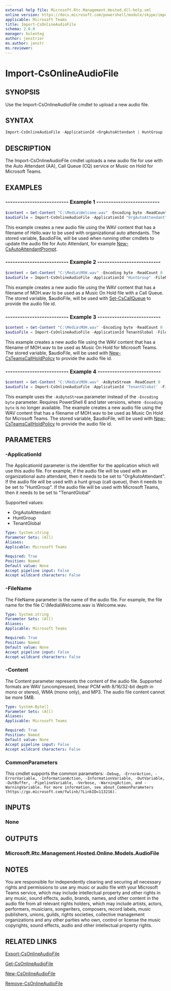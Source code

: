```yaml
---
external help file: Microsoft.Rtc.Management.Hosted.dll-help.xml
online version: https://docs.microsoft.com/powershell/module/skype/import-csonlineaudiofile
applicable: Microsoft Teams
title: Import-CsOnlineAudioFile
schema: 2.0.0
manager: bulenteg
author: jenstrier
ms.author: jenstr
ms.reviewer:
---
```


# Import-CsOnlineAudioFile

## SYNOPSIS
Use the Import-CsOnlineAudioFile cmdlet to upload a new audio file.

## SYNTAX

```powershell
Import-CsOnlineAudioFile -ApplicationId <OrgAutoAttendant | HuntGroup | TenantGlobal> -FileName <string> -Content <byte[]>
```

## DESCRIPTION
The Import-CsOnlineAudioFile cmdlet uploads a new audio file for use with the Auto Attendant (AA), Call Queue (CQ) service or Music on Hold for Microsoft Teams.

## EXAMPLES

### -------------------------- Example 1 --------------------------
```powershell
$content = Get-Content "C:\Media\Welcome.wav" -Encoding byte -ReadCount 0
$audioFile = Import-CsOnlineAudioFile -ApplicationId "OrgAutoAttendant" -FileName "Hello.wav" -Content $content
```

This example creates a new audio file using the WAV content that has a filename of Hello.wav to be used with organizational auto attendants. The stored variable, $audioFile, will be used when running other cmdlets to update the audio file for Auto Attendant, for example [New-CsAutoAttendantPrompt](https://docs.microsoft.com/powershell/module/skype/new-csautoattendantprompt).

### -------------------------- Example 2 --------------------------
```powershell
$content = Get-Content "C:\Media\MOH.wav" -Encoding byte -ReadCount 0
$audioFile = Import-CsOnlineAudioFile -ApplicationId "HuntGroup" -FileName "MOH.wav" -Content $content
```

This example creates a new audio file using the WAV content that has a filename of MOH.wav to be used as a Music On Hold file with a Call Queue. The stored variable, $audioFile, will be used with [Set-CsCallQueue](https://docs.microsoft.com/powershell/module/skype/set-cscallqueue) to provide the audio file id. 

### -------------------------- Example 3 --------------------------
```powershell
$content = Get-Content "C:\Media\MOH.wav" -Encoding byte -ReadCount 0
$audioFile = Import-CsOnlineAudioFile -ApplicationId TenantGlobal -FileName "MOH.wav" -Content $content
```

This example creates a new audio file using the WAV content that has a filename of MOH.wav to be used as Music On Hold for Microsoft Teams. The stored variable, $audioFile, will be used with [New-CsTeamsCallHoldPolicy](https://docs.microsoft.com/powershell/module/skype/new-csteamscallholdpolicy) to provide the audio file id. 

### -------------------------- Example 4 --------------------------
```powershell
$content = Get-Content "C:\Media\MOH.wav" -AsByteStream -ReadCount 0
$audioFile = Import-CsOnlineAudioFile -ApplicationId 'TenantGlobal' -FileName 'MOH.wav' -Content $content
```

This example uses the `-AsByteStream` parameter instead of the `-Encoding byte` parameter. Requires PowerShell 6 and later versions, where `-Encoding byte` is no longer available. The example creates a new audio file using the WAV content that has a filename of MOH.wav to be used as Music On Hold for Microsoft Teams. The stored variable, $audioFile, will be used with [New-CsTeamsCallHoldPolicy](new-csteamscallholdpolicy) to provide the audio file id. 


## PARAMETERS

### -ApplicationId
The ApplicationId parameter is the identifier for the application which will use this audio file. For example, if the audio file will be used with an organizational auto attendant, then it needs to be set to "OrgAutoAttendant". If the audio file will be used with a hunt group (call queue), then it needs to be set to "HuntGroup". If the audio file will be used with Microsoft Teams, then it needs to be set to "TenantGlobal"

Supported values:

- OrgAutoAttendant
- HuntGroup
- TenantGlobal

```yaml
Type: System.string
Parameter Sets: (All)
Aliases:
Applicable: Microsoft Teams

Required: True
Position: Named
Default value: None
Accept pipeline input: False
Accept wildcard characters: False
```

### -FileName
The FileName parameter is the name of the audio file. For example, the file name for the file C:\Media\Welcome.wav is Welcome.wav.

```yaml
Type: System.string
Parameter Sets: (All)
Aliases:
Applicable: Microsoft Teams

Required: True
Position: Named
Default value: None
Accept pipeline input: False
Accept wildcard characters: False
```

### -Content
The Content parameter represents the content of the audio file. Supported formats are WAV (uncompressed, linear PCM with 8/16/32-bit depth in mono or stereo), WMA (mono only), and MP3. The audio file content cannot be more 5MB.

```yaml
Type: System.Byte[]
Parameter Sets: (All)
Aliases:
Applicable: Microsoft Teams

Required: True
Position: Named
Default value: None
Accept pipeline input: False
Accept wildcard characters: False
```

### CommonParameters
This cmdlet supports the common parameters: `-Debug, -ErrorAction, -ErrorVariable, -InformationAction, -InformationVariable, -OutVariable, -OutBuffer, -PipelineVariable, -Verbose, -WarningAction, and -WarningVariable. For more information, see about_CommonParameters (https://go.microsoft.com/fwlink/?LinkID=113216).`

## INPUTS

### None

## OUTPUTS

### Microsoft.Rtc.Management.Hosted.Online.Models.AudioFile

## NOTES
You are responsible for independently clearing and securing all necessary rights and permissions to use any music or audio file with your Microsoft Teams service, which may include intellectual property and other rights in any music, sound effects, audio, brands, names, and other content in the audio file from all relevant rights holders, which may include artists, actors, performers, musicians, songwriters, composers, record labels, music publishers, unions, guilds, rights societies, collective management organizations and any other parties who own, control or license the music copyrights, sound effects, audio and other intellectual property rights.

## RELATED LINKS
[Export-CsOnlineAudioFile](Export-CsOnlineAudioFile.md)

[Get-CsOnlineAudioFile](Get-CsOnlineAudioFile.md)

[New-CsOnlineAudioFile](New-CsOnlineAudioFile.md)

[Remove-CsOnlineAudioFile](Remove-CsOnlineAudioFile.md)

